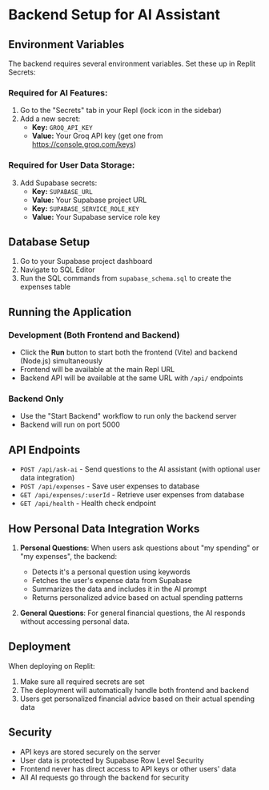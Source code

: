 
# Backend Setup for AI Assistant

## Environment Variables

The backend requires several environment variables. Set these up in Replit Secrets:

### Required for AI Features:
1. Go to the "Secrets" tab in your Repl (lock icon in the sidebar)
2. Add a new secret:
   - **Key:** `GROQ_API_KEY`
   - **Value:** Your Groq API key (get one from https://console.groq.com/keys)

### Required for User Data Storage:
3. Add Supabase secrets:
   - **Key:** `SUPABASE_URL`
   - **Value:** Your Supabase project URL
   - **Key:** `SUPABASE_SERVICE_ROLE_KEY`
   - **Value:** Your Supabase service role key

## Database Setup

1. Go to your Supabase project dashboard
2. Navigate to SQL Editor
3. Run the SQL commands from `supabase_schema.sql` to create the expenses table

## Running the Application

### Development (Both Frontend and Backend)
- Click the **Run** button to start both the frontend (Vite) and backend (Node.js) simultaneously
- Frontend will be available at the main Repl URL
- Backend API will be available at the same URL with `/api/` endpoints

### Backend Only
- Use the "Start Backend" workflow to run only the backend server
- Backend will run on port 5000

## API Endpoints

- `POST /api/ask-ai` - Send questions to the AI assistant (with optional user data integration)
- `POST /api/expenses` - Save user expenses to database
- `GET /api/expenses/:userId` - Retrieve user expenses from database
- `GET /api/health` - Health check endpoint

## How Personal Data Integration Works

1. **Personal Questions**: When users ask questions about "my spending" or "my expenses", the backend:
   - Detects it's a personal question using keywords
   - Fetches the user's expense data from Supabase
   - Summarizes the data and includes it in the AI prompt
   - Returns personalized advice based on actual spending patterns

2. **General Questions**: For general financial questions, the AI responds without accessing personal data.

## Deployment

When deploying on Replit:
1. Make sure all required secrets are set
2. The deployment will automatically handle both frontend and backend
3. Users get personalized financial advice based on their actual spending data

## Security

- API keys are stored securely on the server
- User data is protected by Supabase Row Level Security
- Frontend never has direct access to API keys or other users' data
- All AI requests go through the backend for security
